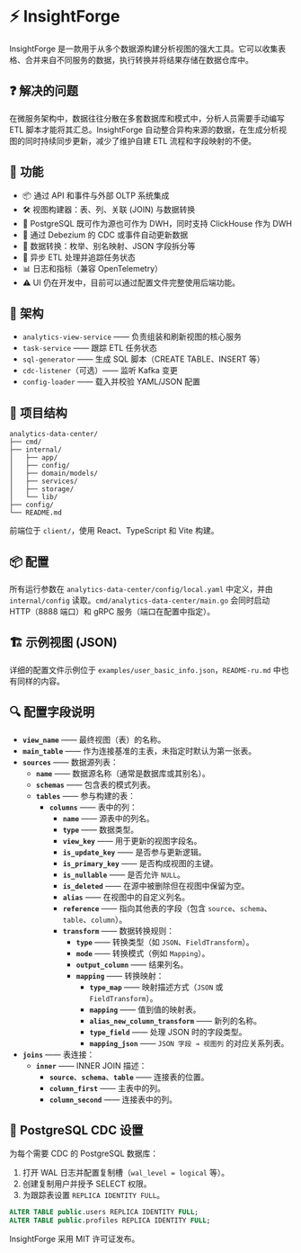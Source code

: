 # ⚡ InsightForge

InsightForge 是一款用于从多个数据源构建分析视图的强大工具。它可以收集表格、合并来自不同服务的数据，执行转换并将结果存储在数据仓库中。

## ❓ 解决的问题
在微服务架构中，数据往往分散在多套数据库和模式中，分析人员需要手动编写 ETL 脚本才能将其汇总。InsightForge 自动整合异构来源的数据，在生成分析视图的同时持续同步更新，减少了维护自建 ETL 流程和字段映射的不便。

## 🚀 功能
- 📦 通过 API 和事件与外部 OLTP 系统集成
- 🛠 视图构建器：表、列、关联 (JOIN) 与数据转换
- 💾 PostgreSQL 既可作为源也可作为 DWH，同时支持 ClickHouse 作为 DWH
- 🔄 通过 Debezium 的 CDC 或事件自动更新数据
- 🧠 数据转换：枚举、别名映射、JSON 字段拆分等
- 🧪 异步 ETL 处理并追踪任务状态
- 📊 日志和指标（兼容 OpenTelemetry）
- ⚠️ UI 仍在开发中，目前可以通过配置文件完整使用后端功能。

## 🧱 架构
- `analytics-view-service` —— 负责组装和刷新视图的核心服务
- `task-service` —— 跟踪 ETL 任务状态
- `sql-generator` —— 生成 SQL 脚本（CREATE TABLE、INSERT 等）
- `cdc-listener`（可选）—— 监听 Kafka 变更
- `config-loader` —— 载入并校验 YAML/JSON 配置

## 📂 项目结构
```
analytics-data-center/
├── cmd/
├── internal/
│   ├── app/
│   ├── config/
│   ├── domain/models/
│   ├── services/
│   ├── storage/
│   └── lib/
├── config/
└── README.md
```
前端位于 `client/`，使用 React、TypeScript 和 Vite 构建。

## 📦 配置
所有运行参数在 `analytics-data-center/config/local.yaml` 中定义，并由 `internal/config` 读取。`cmd/analytics-data-center/main.go` 会同时启动 HTTP（8888 端口）和 gRPC 服务（端口在配置中指定）。

## 🏗 示例视图 (JSON)
详细的配置文件示例位于 `examples/user_basic_info.json`，`README-ru.md` 中也有同样的内容。

## 🔍 配置字段说明
- **`view_name`** —— 最终视图（表）的名称。
- **`main_table`** —— 作为连接基准的主表，未指定时默认为第一张表。
- **`sources`** —— 数据源列表：
  - **`name`** —— 数据源名称（通常是数据库或其别名）。
  - **`schemas`** —— 包含表的模式列表。
  - **`tables`** —— 参与构建的表：
    - **`columns`** —— 表中的列：
      - **`name`** —— 源表中的列名。
      - **`type`** —— 数据类型。
      - **`view_key`** —— 用于更新的视图字段名。
      - **`is_update_key`** —— 是否参与更新逻辑。
      - **`is_primary_key`** —— 是否构成视图的主键。
      - **`is_nullable`** —— 是否允许 `NULL`。
      - **`is_deleted`** —— 在源中被删除但在视图中保留为空。
      - **`alias`** —— 在视图中的自定义列名。
      - **`reference`** —— 指向其他表的字段（包含 `source`、`schema`、`table`、`column`）。
      - **`transform`** —— 数据转换规则：
        - **`type`** —— 转换类型（如 `JSON`、`FieldTransform`）。
        - **`mode`** —— 转换模式（例如 `Mapping`）。
        - **`output_column`** —— 结果列名。
        - **`mapping`** —— 转换映射：
          - **`type_map`** —— 映射描述方式（`JSON` 或 `FieldTransform`）。
          - **`mapping`** —— 值到值的映射表。
          - **`alias_new_column_transform`** —— 新列的名称。
          - **`type_field`** —— 处理 JSON 时的字段类型。
          - **`mapping_json`** —— `JSON 字段 → 视图列` 的对应关系列表。
- **`joins`** —— 表连接：
  - **`inner`** —— INNER JOIN 描述：
    - **`source`**、**`schema`**、**`table`** —— 连接表的位置。
    - **`column_first`** —— 主表中的列。
    - **`column_second`** —— 连接表中的列。

## 🧩 PostgreSQL CDC 设置
为每个需要 CDC 的 PostgreSQL 数据库：
1. 打开 WAL 日志并配置复制槽（`wal_level = logical` 等）。
2. 创建复制用户并授予 SELECT 权限。
3. 为跟踪表设置 `REPLICA IDENTITY FULL`。

```sql
ALTER TABLE public.users REPLICA IDENTITY FULL;
ALTER TABLE public.profiles REPLICA IDENTITY FULL;
```

InsightForge 采用 MIT 许可证发布。
